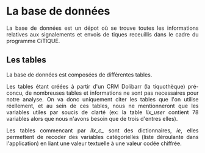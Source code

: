 # La base de données

<p style="text-align:justify;">
La base de données est un dépot où se trouve toutes les informations relatives aux signalements et envois de tiques receuillis dans le cadre du programme CiTIQUE. 
</p>

## Les tables

<p style="text-align:justify;">
La base de données est composées de différentes tables.
</p>
  
<p style="text-align:justify;">
Les tables étant créées à partir d'un CRM Dolibarr (la tiquothèque) pré-concu, de nombreuses tables et informations ne sont pas necessaires pour notre analyse. On va donc uniquement citer les tables que l'on utilise réellement, et au sein de ces tables, nous ne mentionneront que les variables utiles par soucis de clarté (ex: la table <i>llx_user</i> contient 78 variables alors que nous n'avons besoin que de trois d'entres elles).
</p>
 
<p style="text-align:justify;"> 
Les tables commencant par <i>llx_c_</i> sont des dictionnaires, <i>ie</i>, elles permettent de recoder des variables catégorielles (liste déroulante dans l'application) en liant une valeur textuelle à une valeur codée chiffrée. 
</p>
